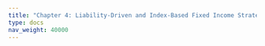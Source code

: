 ```yaml
---
title: "Chapter 4: Liability‑Driven and Index‑Based Fixed Income Strategies"
type: docs
nav_weight: 40000
---
```

